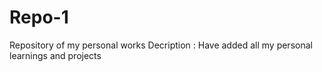 # Repo-1
Repository of my personal works
Decription : Have added all my personal learnings and projects
